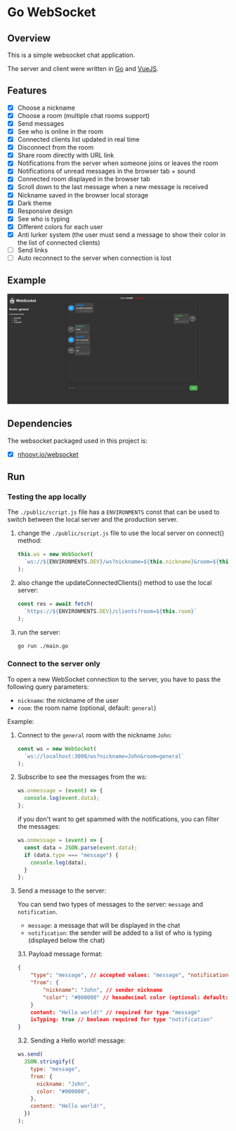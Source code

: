 # Go WebSocket

## Overview

This is a simple websocket chat application.

The server and client were written in [Go](https://golang.org) and [VueJS](https://vuejs.org).

## Features

- [x] Choose a nickname
- [x] Choose a room (multiple chat rooms support)
- [x] Send messages
- [x] See who is online in the room
- [x] Connected clients list updated in real time
- [x] Disconnect from the room
- [x] Share room directly with URL link
- [x] Notifications from the server when someone joins or leaves the room
- [x] Notifications of unread messages in the browser tab + sound
- [x] Connected room displayed in the browser tab
- [x] Scroll down to the last message when a new message is received
- [x] Nickname saved in the browser local storage
- [x] Dark theme
- [x] Responsive design
- [x] See who is typing
- [x] Different colors for each user
- [x] Anti lurker system (the user must send a message to show their color in the list of connected clients)
- [ ] Send links
- [ ] Auto reconnect to the server when connection is lost

## Example

![example](./docs/example_darkmode.png)

## Dependencies

The websocket packaged used in this project is:

- [x] [nhooyr.io/websocket](https://github.com/nhooyr/websocket)

## Run

### Testing the app locally

The `./public/script.js` file has a `ENVIRONMENTS` const that can be used to
switch between the local server and the production server.

1. change the `./public/script.js` file to use the local server on connect() method:

   ```javascript
   this.ws = new WebSocket(
     `ws://${ENVIRONMENTS.DEV}/ws?nickname=${this.nickname}&room=${this.room}`
   );
   ```

2. also change the updateConnectedClients() method to use the local server:

   ```javascript
   const res = await fetch(
     `https://${ENVIRONMENTS.DEV}/clients?room=${this.room}`
   );
   ```

3. run the server:

   ```bash
   go run ./main.go
   ```

### Connect to the server only

To open a new WebSocket connection to the server, you have to pass the following query parameters:

- `nickname`: the nickname of the user
- `room`: the room name (optional, default: `general`)

Example:

1. Connect to the `general` room with the nickname `John`:

   ```javascript
   const ws = new WebSocket(
     `ws://localhost:3000/ws?nickname=John&room=general`
   );
   ```

2. Subscribe to see the messages from the ws:

   ```javascript
   ws.onmessage = (event) => {
     console.log(event.data);
   };
   ```

   if you don't want to get spammed with the notifications, you can filter the messages:

   ```javascript
   ws.onmessage = (event) => {
     const data = JSON.parse(event.data);
     if (data.type === "message") {
       console.log(data);
     }
   };
   ```

3. Send a message to the server:

   You can send two types of messages to the server: `message` and `notification`.

   - `message`: a message that will be displayed in the chat
   - `notification`: the sender will be added to a list of who is typing (displayed below the chat)

    3.1. Payload message format:

   ```json
   {
       "type": "message", // accepted values: "message", "notification"
       "from": {
           "nickname": "John", // sender nickname
           "color": "#000000" // hexadecimal color (optional: default: #000000)
       }
       content: "Hello world!" // required for type "message"
       isTyping: true // boolean required for type "notification"
   }
   ```

   3.2. Sending a Hello world! message:

   ```javascript
   ws.send(
     JSON.stringify({
       type: "message",
       from: {
         nickname: "John",
         color: "#000000",
       },
       content: "Hello world!",
     })
   );
   ```
